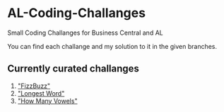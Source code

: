 # AL-Coding-Challanges
Small Coding Challanges for Business Central and AL

You can find each challange and my solution to it in the given branches.

## Currently curated challanges
1. ["FizzBuzz"](https://github.com/lassekilperkm/AL-Coding-Challanges/tree/FizzBuzz)
2. ["Longest Word"](https://github.com/lassekilperkm/AL-Coding-Challanges/tree/LongestWord)
3. ["How Many Vowels"](https://github.com/lassekilperkm/AL-Coding-Challanges/tree/HowManyVowels)